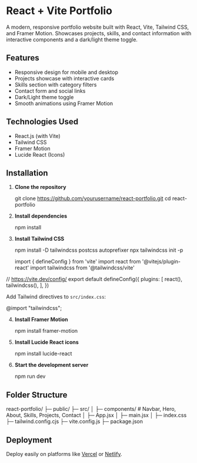 # React + Vite Portfolio

A modern, responsive portfolio website built with React, Vite, Tailwind CSS, and Framer Motion. Showcases projects, skills, and contact information with interactive components and a dark/light theme toggle.

## Features

- Responsive design for mobile and desktop
- Projects showcase with interactive cards
- Skills section with category filters
- Contact form and social links
- Dark/Light theme toggle
- Smooth animations using Framer Motion

## Technologies Used

- React.js (with Vite)
- Tailwind CSS
- Framer Motion
- Lucide React (Icons)

## Installation

1. **Clone the repository**  
  
   git clone https://github.com/yourusername/react-portfolio.git
   cd react-portfolio


2. **Install dependencies**

   npm install


3. **Install Tailwind CSS**

   npm install -D tailwindcss postcss autoprefixer
   npx tailwindcss init -p


   import { defineConfig } from 'vite'
import react from '@vitejs/plugin-react'
import tailwindcss from '@tailwindcss/vite'

// https://vite.dev/config/
export default defineConfig({
  plugins: [
    react(),
    tailwindcss(),
  ],
})
   

   Add Tailwind directives to `src/index.css`:


  @import "tailwindcss";


4. **Install Framer Motion**

   npm install framer-motion


5. **Install Lucide React icons**

   npm install lucide-react


6. **Start the development server**

   npm run dev


## Folder Structure

react-portfolio/
├─ public/
├─ src/
│  ├─ components/      # Navbar, Hero, About, Skills, Projects, Contact
│  ├─ App.jsx
│  ├─ main.jsx
│  ├─ index.css
├─ tailwind.config.cjs
├─ vite.config.js
├─ package.json


## Deployment

Deploy easily on platforms like [Vercel](https://vercel.com/) or [Netlify](https://www.netlify.com/).

